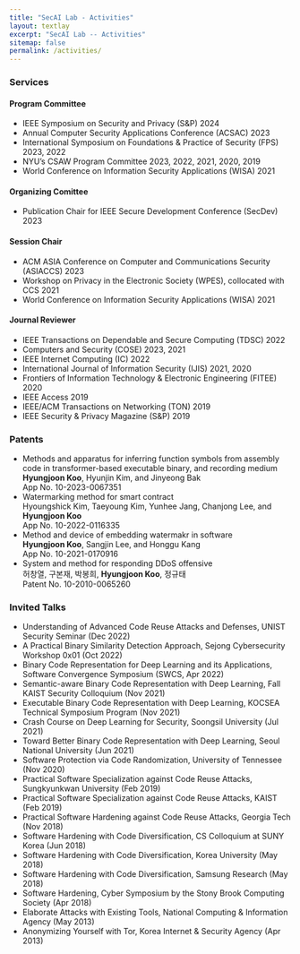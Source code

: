 ```yaml
---
title: "SecAI Lab - Activities"
layout: textlay
excerpt: "SecAI Lab -- Activities"
sitemap: false
permalink: /activities/
---
```


### Services

#### Program Committee

<ul>
<li> IEEE Symposium on Security and Privacy (S&P) 2024 </li>
<li> Annual Computer Security Applications Conference (ACSAC) 2023 </li>
<li> International Symposium on Foundations & Practice of Security (FPS) 2023, 2022 </li>
<li> NYU’s CSAW Program Committee 2023, 2022, 2021, 2020, 2019 </li>
<li> World Conference on Information Security Applications (WISA) 2021 </li>
</ul>

#### Organizing Comittee
<ul>
<li> Publication Chair for IEEE Secure Development Conference (SecDev) 2023 </li>
</ul>

#### Session Chair
<ul>
<li> ACM ASIA Conference on Computer and Communications Security (ASIACCS) 2023 </li>
<li> Workshop on Privacy in the Electronic Society (WPES), collocated with CCS 2021 </li>
<li> World Conference on Information Security Applications (WISA) 2021 </li>
</ul>

#### Journal Reviewer
<ul>
<li> IEEE Transactions on Dependable and Secure Computing (TDSC) 2022 </li>
<li> Computers and Security (COSE) 2023, 2021 </li>
<li> IEEE Internet Computing (IC) 2022 </li>
<li> International Journal of Information Security (IJIS) 2021, 2020 </li>
<li> Frontiers of Information Technology & Electronic Engineering (FITEE) 2020 </li>
<li> IEEE Access 2019 </li>
<li> IEEE/ACM Transactions on Networking (TON) 2019 </li>
<li> IEEE Security & Privacy Magazine (S&P) 2019 </li>
</ul>



### Patents
<ul>
<li> Methods and apparatus for inferring function symbols 
     from assembly code in transformer-based executable
     binary, and recording medium <br>
     <b>Hyungjoon Koo</b>, Hyunjin Kim, and Jinyeong Bak <br>
     App No. 10-2023-0067351 
</li>
<li> Watermarking method for smart contract <br>
     Hyoungshick Kim, Taeyoung Kim, Yunhee Jang, Chanjong Lee, and <b>Hyungjoon Koo</b> <br>
     App No. 10-2022-0116335
</li>
<li> Method and device of embedding watermakr in software <br>
     <b>Hyungjoon Koo</b>, Sangjin Lee, and Honggu Kang <br>
     App No. 10-2021-0170916
</li>
<li> System and method for responding DDoS offensive <br>
     허창열, 구본재, 박봉희, <b>Hyungjoon Koo</b>, 정규태 <br>
     Patent No. 10-2010-0065260
</li>
</ul>


### Invited Talks
<ul>
<li>Understanding of Advanced Code Reuse Attacks and Defenses, UNIST Security Seminar (Dec 2022) </li>
<li>A Practical Binary Similarity Detection Approach, Sejong Cybersecurity Workshop 0x01 (Oct 2022) </li>
<li>Binary Code Representation for Deep Learning and its Applications, Software Convergence Symposium (SWCS, Apr 2022) </li>
<li>Semantic-aware Binary Code Representation with Deep Learning, Fall KAIST Security Colloquium (Nov 2021) </li>
<li>Executable Binary Code Representation with Deep Learning, KOCSEA Technical Symposium Program (Nov 2021) </li>
<li>Crash Course on Deep Learning for Security, Soongsil University (Jul 2021)  </li>
<li>Toward Better Binary Code Representation with Deep Learning, Seoul National University (Jun 2021) </li>
<li>Software Protection via Code Randomization, University of Tennessee (Nov 2020)</li>
<li>Practical Software Specialization against Code Reuse Attacks, Sungkyunkwan University (Feb 2019)</li>
<li>Practical Software Specialization against Code Reuse Attacks, KAIST (Feb 2019)</li>
<li>Practical Software Hardening against Code Reuse Attacks, Georgia Tech (Nov 2018)</li>
<li>Software Hardening with Code Diversification, CS Colloquium at SUNY Korea (Jun 2018)</li>
<li>Software Hardening with Code Diversification, Korea University (May 2018)</li>
<li>Software Hardening with Code Diversification, Samsung Research (May 2018)</li>
<li>Software Hardening, Cyber Symposium by the Stony Brook Computing Society (Apr 2018)</li>
<li>Elaborate Attacks with Existing Tools, National Computing & Information Agency (May 2013)</li>
<li>Anonymizing Yourself with Tor, Korea Internet & Security Agency (Apr 2013)</li>
</ul>

